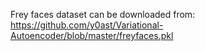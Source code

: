 Frey faces dataset can be downloaded from:
https://github.com/y0ast/Variational-Autoencoder/blob/master/freyfaces.pkl